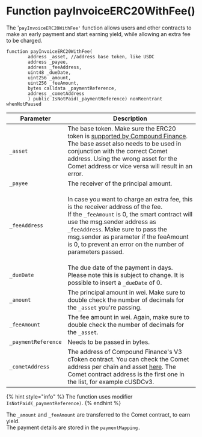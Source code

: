 # Function payInvoiceERC20WithFee()

The '`payInvoiceERC20WithFee'` function allows users and other contracts to make an early payment and start earning yield, while allowing an extra fee to be charged.

```solidity
function payInvoiceERC20WithFee(
        address _asset, //address base token, like USDC
        address _payee,
        address _feeAddress,
        uint48 _dueDate,
        uint256 _amount,
        uint256 _feeAmount,
        bytes calldata _paymentReference,
        address _cometAddress
        ) public IsNotPaid(_paymentReference) nonReentrant whenNotPaused
```

| Parameter           | Description                                                                                                                                                                                                                                                                                                                                            |
| ------------------- | ------------------------------------------------------------------------------------------------------------------------------------------------------------------------------------------------------------------------------------------------------------------------------------------------------------------------------------------------------ |
| `_asset`            | The base token. Make sure the ERC20 token is [supported by Compound Finance](https://docs.compound.finance/#networks). The base asset also needs to be used in conjunction with the correct Comet address. Using the wrong asset for the Comet address or vice versa will result in an error.                                                          |
| `_payee`            | The receiver of the principal amount.                                                                                                                                                                                                                                                                                                                  |
| `_feeAddress`       | <p>In case you want to charge an extra fee, this is the receiver address of the fee.<br>If the <code>_feeAmount</code> is 0, the smart contract will use the msg.sender address as <code>_feeAddress</code><em>.</em> Make sure to pass the msg.sender as parameter if the feeAmount is 0, to prevent an error on the number of parameters passed.</p> |
| `_dueDate`          | The due date of the payment in days. Please note this is subject to change. It is possible to insert a `_dueDate` of 0.                                                                                                                                                                                                                                |
| `_amount`           | The principal amount in wei. Make sure to double check the number of decimals for the `_asset` you're passing.                                                                                                                                                                                                                                         |
| `_feeAmount`        | The fee amount in wei. Again, make sure to double check the number of decimals for the `_asset`.                                                                                                                                                                                                                                                       |
| `_paymentReference` | Needs to be passed in bytes.                                                                                                                                                                                                                                                                                                                           |
| `_cometAddress`     | The address of Compound Finance's V3 cToken contract. You can check the Comet address per chain and asset [here](https://docs.compound.finance/#networks). The Comet contract address is the first one in the list, for example cUSDCv3.                                                                                                               |

{% hint style="info" %}
The function uses modifier `IsNotPaid(_paymentReference)`.
{% endhint %}

The `_amount` and `_feeAmount` are transferred to the Comet contract, to earn yield.\
The payment details are stored in the `paymentMapping.`
